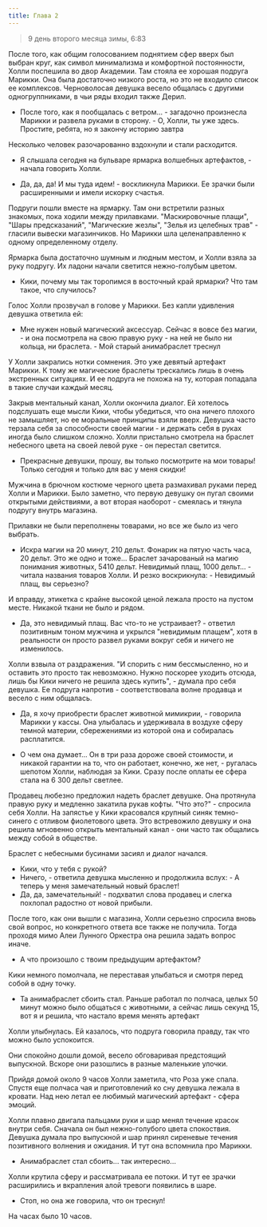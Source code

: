 ```yaml
---
title: Глава 2
---
```


> 9 день второго месяца зимы, 6:83

После того, как общим голосованием поднятием сфер вверх был выбран круг, как символ минимализма и комфортной
постоянности, Холли поспешила во двор Академии. Там стояла ее хорошая подруга Марикки. Она была достаточно низкого
роста, но это не входило список ее комплексов. Черноволосая девушка весело общалась с другими одногруппниками, в чьи
ряды входил также Дерил.

- После того, как я пообщалась с ветром... - загадочно произнесла Марикки и развела руками в сторону. - О, Холли, ты уже
  здесь. Простите, ребята, но я закончу историю завтра

Несколько человек разочарованно вздохнули и стали расходится.

- Я слышала сегодня на бульваре ярмарка волшебных артефактов, - начала говорить Холли.

- Да, да, да! И мы туда идем! - воскликнула Марикки. Ее зрачки были расширенными и имели искорку счастья.

Подруги пошли вместе на ярмарку. Там они встретили разных знакомых, пока ходили между прилавками. "Маскировочные
плащи", "Шары предсказаний", "Магические жезлы", "Зелья из целебных трав" - гласили вывески магазинчиков. Но Марикки шла
целенаправленно к одному определенному отделу.

Ярмарка была достаточно шумным и людным местом, и Холли взяла за руку подругу. Их ладони начали светится нежно-голубым
цветом.

- Кики, почему мы так торопимся в восточный край ярмарки? Что там такое, что случилось?

Голос Холли прозвучал в голове у Марикки. Без капли удивления девушка ответила ей:

- Мне нужен новый магический аксессуар. Сейчас я вовсе без магии, - и она посмотрела на свою правую руку - на ней не
  было ни кольца, ни браслета. - Мой старый анимабраслет треснул

У Холли закрались нотки сомнения. Это уже девятый артефакт Марикки. К тому же магические браслеты трескались лишь в
очень экстренных ситуациях. И ее подруга не похожа на ту, которая попадала в такие случаи каждый месяц.

Закрыв ментальный канал, Холли окончила диалог. Ей хотелось подслушать еще мысли Кики, чтобы убедиться, что она ничего
плохого не замышляет, но ее моральные принципы взяли вверх. Девушка часто терзала себя за способности своей магии - и
держать себя в руках иногда было слишком сложно. Холли пристально смотрела на браслет небесного цвета на своей левой
руке - он перестал светится.

- Прекрасные девушки, прошу, вы только посмотрите на мои товары! Только сегодня и только для вас у меня скидки!

Мужчина в брючном костюме черного цвета размахивал руками перед Холли и Марикки. Было заметно, что первую девушку он
пугал своими открытыми действиями, а вот вторая наоборот - смеялась и тянула подругу внутрь магазина.

Прилавки не были переполнены товарами, но все же было из чего выбрать.

- Искра магии на 20 минут, 210 дельт. Фонарик на пятую часть часа, 20 дельт. Это же одно и тоже... Браслет зачарованый
  на магию понимания животных, 5410 дельт. Невидимый плащ, 1000 дельт... - читала названия товаров Холли. И резко
  воскрикнула: - Невидимый плащ, вы серьезно?

И вправду, этикетка с крайне высокой ценой лежала просто на пустом месте. Никакой ткани не было и рядом.

- Да, это невидимый плащ. Вас что-то не устраивает? - ответил позитивным тоном мужчина и укрылся "невидимым плащем",
  хотя в реальности он просто развел руками вокруг себя и ничего не изменилось.

Холли взвыла от раздражения. "И спорить с ним бессмысленно, но и оставить это просто так невозможно. Нужно поскорее
уходить отсюда, лишь бы Кики ничего не решила здесь купить", - думала про себя девушка. Ее подруга напротив -
соответствовала волне продавца и весело с ним общалась.

- Да, я хочу приобрести браслет животной мимикрии, - говорила Марикки у кассы. Она улыбалась и удерживала в воздухе
  сферу темной материи, сбережениями из которой она и собиралась расплатится.

- О чем она думает... Он в три раза дороже своей стоимости, и никакой гарантии на то, что он работает, конечно, же
  нет, - ругалась шепотом Холли, наблюдая за Кики. Сразу после оплаты ее сфера стала на 6 300 дельт светлее.

Продавец любезно предложил надеть браслет девушке. Она протянула правую руку и медленно закатила рукав кофты. "Что
это?" - спросила себя Холли. На запястье у Кики красовался крупный синяк темно-синего с отливом фиолетового цвета. Это
встревожило девушку и она решила мгновенно открыть ментальный канал - они часто так общались между собой в обществе.

Браслет с небесными бусинами засиял и диалог начался.

- Кики, что у тебя с рукой?
- Ничего, - ответила девушка мысленно и продолжила вслух: - А теперь у меня замечательный новый браслет!
- Да, да, замечательный! - подхватил слова продавец и слегка похлопал радостно от новой прибыли.

После того, как они вышли с магазина, Холли серьезно спросила вновь свой вопрос, но конкретного ответа все также не
получила. Тогда проходя мимо Алеи Лунного Оркестра она решила задать вопрос иначе.

- А что произошло с твоим предыдущим артефактом?

Кики немного помолчала, не переставая улыбаться и смотря перед собой в одну точку.

- Та анимабраслет сбоить стал. Раньше работал по полчаса, целых 50 минут можно было общаться с животными, а сейчас лишь
  секунд 15, вот я и решила, что настало время менять артефакт

Холли улыбнулась. Ей казалось, что подруга говорила правду, так что можно было успокоится.

Они спокойно дошли домой, весело обговаривая предстоящий выпускной. Вскоре они разошлись в разные маленькие улочки.

Прийдя домой около 9 часов Холли заметила, что Роза уже спала. Спустя еще полчаса чая и приготовлений ко сну девушка
лежала в кровати. Над нею летал ее любимый магический артефакт - сфера эмоций.

Холли плавно двигала пальцами руки и шар менял течение красок внутри себя. Сначала он был нежно-голубого цвета
спокоствия. Девушка думала про выпускной и шар принял сиреневые течения позитивного волнения и ожидания. И тут она
вспомнила про Марикки.

- Анимабраслет стал сбоить... так интересно...

Холли крутила сферу и рассматривала ее потоки. И тут ее зрачки расширились и вкрапления алой тревоги появились в шаре.

- Стоп, но она же говорила, что он треснул!

На часах было 10 часов.
